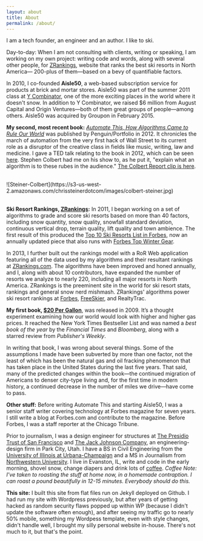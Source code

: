 ```yaml
---
layout: about
title: About
permalink: /about/
---
```


 
 
I am a tech founder, an engineer and an author. I like to ski. 

Day-to-day: When I am not consulting with clients, writing or speaking, I am working on my own project: writing code and words, along with several other people, for [ZRankings](https://zrankings.com), website that ranks the best ski resorts in North America— 200-plus of them—based on a bevy of quantifiable factors.

In 2010, I co-founded **Aisle50**, a web-based subscription service for products at brick and mortar stores.  Aisle50 was part of the summer 2011 class at [Y Combinator](http://ycombinator.com),  one of the more exciting places in the world where it doesn't snow. In addition to Y Combinator, we raised $6 million from August Capital and Origin Ventures—both of them great groups of people—among others. Aisle50 was acquired by Groupon in February 2015.

**My second, most recent book:** [*Automate This, How Algorithms Came to Rule Our World*](http://www.amazon.com/gp/product/1591844924/ref=as_li_qf_sp_asin_il_tl?ie=UTF8&tag=bobmania-20&linkCode=as2&camp=1789&creative=9325&creativeASIN=1591844924) was published by Penguin/Portfolio in 2012.  It chronicles the march of automation from the very first hack of Wall Street to its current role as a disruptor of the creative class in fields like music, writing, law and medicine. I gave a TED talk relating to the book in 2012, which can be seen [here](https://www.youtube.com/watch?v=H_aLU-NOdHM). Stephen Colbert had me on his show to, as he put it, "explain what an algorithm is to these rubes in the audience." [The Colbert Report clip is here](http://www.colbertnation.com/the-colbert-report-videos/421266/november-14-2012/high-frequency-trading---christopher-steiner).

<br>
![Steiner-Colbert](https://s3-us-west-2.amazonaws.com/chrissteinerdotcom/images/colbert-steiner.jpg)
<br>
<br>

<b>Ski Resort Rankings, [ZRankings](https://zrankings.com):</b> In 2011, I began working on a set of algorithms to grade and score ski resorts based on more than 40 factors, including snow quantity, snow quality, snowfall standard deviation, continuous vertical drop, terrain quality, lift quality and town ambience. The first result of this produced the [Top 10 Ski Resorts List in Forbes](http://www.forbes.com/sites/christophersteiner/2014/11/18/the-top-10-ski-resorts-in-north-america-for-2015/), now an annually updated piece that also runs with [Forbes Top Winter Gear](http://www.forbes.com/sites/christophersteiner/2014/11/18/the-top-5-gear-pieces-for-winter-2015/). 

In 2013, I further built out the rankings model with a RoR Web application featuring all of the data used by my algorithms and their resultant rankings at [ZRankings.com](https://zrankings.com). The algorithms have been improved and honed annually, and I, along with about 10 contributors, have expanded the number of resorts we analyze to nearly 220, including all major resorts in North America. ZRankings is the preeminent site in the world for ski resort stats, rankings and general snow nerd mishmash. ZRankings' algorithms power ski resort rankings at [Forbes](http://forbes.com), [FreeSkier](http://freeskier.com), and RealtyTrac. 

**My first book, [$20 Per Gallon](http://www.amazon.com/gp/product/B005HKMWXQ/ref=as_li_qf_sp_asin_il_tl?ie=UTF8&camp=1789&creative=9325&creativeASIN=B005HKMWXQ&linkCode=as2&tag=chrissteinerc-20)**, was released in 2009. It’s a thought experiment examining how our world would look with higher and higher gas prices. It reached the New York Times Bestseller List and was named a *best book of the year* by the *Financial Times* and *Bloomberg*, along with a starred review from *Publisher's Weekly*. 

In writing that book, I was wrong about several things. Some of the assumptions I made have been subverted by more than one factor, not the least of which has been the natural gas and oil fracking phenomenon that has taken place in the United States during the last five years. That said, many of the predicted changes within the book—the continued migration of Americans to denser city-type living and, for the first time in modern history, a continued decrease in the number of miles we drive—have come to pass.

<b>Other stuff:</b> Before writing Automate This and starting Aisle50, I was a senior staff writer covering technology at Forbes magazine for seven years. I still write a blog at Forbes.com and contribute to the magazine. Before Forbes, I was a staff reporter at the Chicago Tribune. 

Prior to journalism, I was a design engineer for structures at [The Presidio Trust of San Francisco](http://www.presidio.gov/Pages/default.aspx) and [The Jack Johnson Company](http://jackjohnson.com), an engineering-design firm in Park City, Utah. I have a BS in Civil Engineering from the [University of Illinois at Urbana-Champaign](http://uiuc.edu) and a MS in Journalism from [Northwestern University](http://www.northwestern.edu/). I live in Evanston, IL, write and code in the early morning, shovel snow, change diapers and drink lots of [coffee](https://www.metropoliscoffee.com/). *Coffee Note: I've taken to roasting the stuff at home now, in a homemade contraption. I can roast a pound beautifully in 12-15 minutes. Everybody should do this.* 

<b>This site:</b> I built this site from flat files run on Jekyll deployed on Github. I had run my site with Wordpress previously, but after years of getting hacked as random security flaws popped up within WP (because I didn't update the software often enough), and after seeing my traffic go to nearly 50% mobile, something my Wordpess template, even with style changes, didn't handle well, I brought my silly personal website in-house. There's not much to it, but that's the point.



